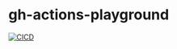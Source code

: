 # gh-actions-playground

[![CICD](https://github.com/konkerama/gh-actions-playground/actions/workflows/cicd.yml/badge.svg)](https://github.com/konkerama/gh-actions-playground/actions/workflows/cicd.yml)
